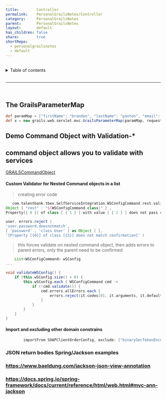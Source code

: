 ```yaml
---
title:        Controller  
permalink:    PersonalGrailsNotes/Controller  
category:     PersonalGrailsNotes  
parent:       PersonalGrailsNotes  
layout:       default  
has_children: false  
share:        true  
shortRepo:  
  - personalgrailsnotes  
  - default  
---
```

  
  
<br/>  
  
<details markdown="block">  
<summary>  
Table of contents  
</summary>  
{: .text-delta }  
1. TOC  
{:toc}  
</details>  
  
<br/>  
  
***  
  
<br/>  
  
## The GrailsParameterMap  
  
```groovy  
def paramMap = ["firstName": "brandon", "lastName": "paxton", "email": "bpaxton@talentplus.com", "assessmentType": "AO6"]  
def x = new grails.web.servlet.mvc.GrailsParameterMap(paramMap, request)  
```  
  
## Demo Command Object with Validation-*  
  
## command object allows you to validate with services  
  
<a href="https://gist.github.com/14paxton/282d48ed20642c697315e15dffb7df2d"> GRAILSCommandObject </a>  
  
#### Custom Validator for Nested Command objects in a list  
  
> creating error code  
  
  ```groovy   
     com.talentbank.tbex.SelfServiceIntegration.WSConfigCommand.rest.validator.error.com.talentbank.tbex.SelfServiceIntegration.WSConfigCommand.rest ,  
Object { "rest" : "${WSConfigCommand.class}" } ,  
Property[{ 0 }] of class [ { 1 } ] with value [ { 2 } ] does not pass custom validation  
  
user. errors.reject (  
'user.password.doesnotmatch',  
[ 'password' , 'class User' ] as Object [ ],  
'[Property [{0}] of class [{1}] does not match confirmation]' )  
  ```  
  
> this forces validate on nested command object, then adds errors to parent errors, only the parent need to be confirmed  
  
```groovy  
    List<WSConfigCommand> wSConfig  
...  
  
void validateWSConfig() {  
    if (this.wSConfig.size() > 0) {  
        this.wSConfig.each { WSConfigCommand cmd ->  
            if (!cmd.validate()) {  
                cmd.errors.allErrors.each {  
                    errors.reject(it.codes[0], it.arguments, it.defaultMessage)  
                }  
            }  
        }  
    }  
}  
```  
  
#### Import and excluding other domain constrains  
  
```groovy  
        importFrom SOAPClientOrderConfig, exclude: ["binarySecTokenEncodingType", "binarySecTokenValueType", "countryCodeFormat"]  
```  
  
### JSON return bodies Spring/Jackson examples  
  
### https://www.baeldung.com/jackson-json-view-annotation  
  
### https://docs.spring.io/spring-framework/docs/current/reference/html/web.html#mvc-ann-jackson